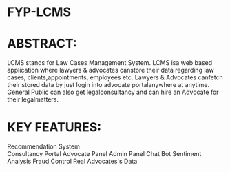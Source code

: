 # FYP-LCMS
# ABSTRACT:
LCMS stands for Law Cases Management System. LCMS isa web based application where lawyers & advocates canstore their data regarding law cases, clients,appointments, employees etc. Lawyers & Advocates canfetch their stored data by just login into advocate portalanywhere at anytime. General Public can also get legalconsultancy and can hire an Advocate for their legalmatters.
# KEY FEATURES:
Recommendation System <br>
Consultancy Portal
Advocate Panel
Admin Panel
Chat Bot
Sentiment Analysis
Fraud Control
Real Advocates's Data
